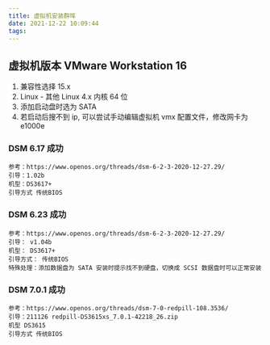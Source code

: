 ```yaml
---
title: 虚拟机安装群晖
date: 2021-12-22 10:09:44
tags:
---
```


## 虚拟机版本 VMware Workstation 16

1. 兼容性选择 15.x
2. Linux - 其他 Linux 4.x 内核 64 位
3. 添加启动盘时选为 SATA
4. 若启动后搜不到 ip, 可以尝试手动编辑虚拟机 vmx 配置文件，修改网卡为 e1000e

### DSM 6.17 成功
```
参考：https://www.openos.org/threads/dsm-6-2-3-2020-12-27.29/ 
引导：1.02b
机型：DS3617+
引导方式 传统BIOS
```

### DSM 6.23 成功
```
参考：https://www.openos.org/threads/dsm-6-2-3-2020-12-27.29/
引导： v1.04b
机型： DS3617+
引导方式： 传统BIOS
特殊处理：添加数据盘为 SATA 安装时提示找不到硬盘，切换成 SCSI 数据盘时可以正常安装 
```

### DSM 7.0.1 成功
```
参考：https://www.openos.org/threads/dsm-7-0-redpill-108.3536/
引导：211126 redpill-DS3615xs_7.0.1-42218_26.zip
机型 DS3615
引导方式 传统BIOS
```